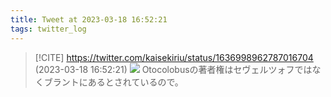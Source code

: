 ```yaml
---
title: Tweet at 2023-03-18 16:52:21
tags: twitter_log
---
```


> [!CITE] https://twitter.com/kaisekiriu/status/1636998962787016704 (2023-03-18 16:52:21)
> ![](https://twitter.com/kaisekiriu/status/1636998962787016704)
> Otocolobusの著者権はセヴェルツォフではなくブラントにあるとされているので。
